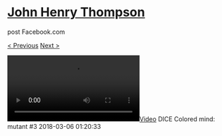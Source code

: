 # [John Henry Thompson](../README.md)
post Facebook.com

[< Previous](2018-03-06-1.md) [Next >](2018-03-06-3.md)

[![](../media/2018-03-06/DICE-Colored-mind-mutant-3.mp4)](../README.md)
DICE Colored mind: mutant #3
2018-03-06 01:20:33